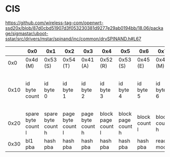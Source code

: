 # CIS

https://github.com/wireless-tag-com/openwrt-ssd20x/blob/87d0cbd51907d3f053230381d9277e29ab0194bb/18.06/package/sigmastar/uboot-sstar/src/drivers/mstar/spinand/inc/common/drvSPINAND.h#L67

|      | 0x0                | 0x1                | 0x2               | 0x3               | 0x4                | 0x5                | 0x6           | 0x7           | 0x8                 | 0x9                 | 0xa         | 0xb         | 0xc        | 0xd          | 0xe        | 0xf      | Notes                                                                                                             |
|------|--------------------|--------------------|-------------------|-------------------|--------------------|--------------------|---------------|---------------|---------------------|---------------------|-------------|-------------|------------|--------------|------------|----------|-------------------------------------------------------------------------------------------------------------------|
| 0x0  | 0x4d (M)           | 0x53 (S)           | 0x54 (T)          | 0x41 (A)          | 0x52 (R)           | 0x53 (S)           | 0x45 (E)      | 0x4D (M)      | 0x49 (I)            | 0x55 (U)            |  0x53 (S)   |  0x46 (F)   | 0x44 (D)   | 0x43 (C)     | 0x49 (I)   | 0x53 (S) | Fixed magic header - MSTARSEMIUSFDCIS                                                                             |
| 0x10 | id byte count      | id byte 0          | id byte 1         | id byte 2         | id byte 3          | id byte 4          | id byte 5     | id byte 6     | id byte 7           | id byte 8           | id byte 9   | id byte 10  | id byte 11 | id byte 12   | id byte 13 | id byte  | Seems to be for the ID from the SPI NAND, Might not actually get checked, "GCIS.bin" has 0x2, 0xc2, 0x12, 0x00 .. |
| 0x20 | spare byte count l | spare byte count h | page byte count l | page byte count h | block page count l | block page count h | block count l | block count h | sector byte count l | sector byte count h | plane count | wrap config | RIU read   | clock config | uboot pba  | bl0 pba  | clock config is the max frequency in mhz                                                                          |
| 0x30 | bl1 pba            | hash pba           | hash pba          | hash pba          | hash pba           | hash pba           | hash pba      | read mode     | write mode          |                     |             |             |            |              |            |          |                                                                                                                   |
